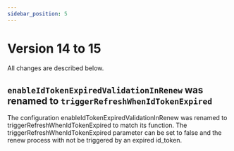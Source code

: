 ```yaml
---
sidebar_position: 5
---
```


# Version 14 to 15

All changes are described below.

## `enableIdTokenExpiredValidationInRenew` was renamed to `triggerRefreshWhenIdTokenExpired`

The configuration enableIdTokenExpiredValidationInRenew was renamed to triggerRefreshWhenIdTokenExpired to match its function. The triggerRefreshWhenIdTokenExpired parameter can be set to false and the renew process with not be triggered by an expired id_token.
